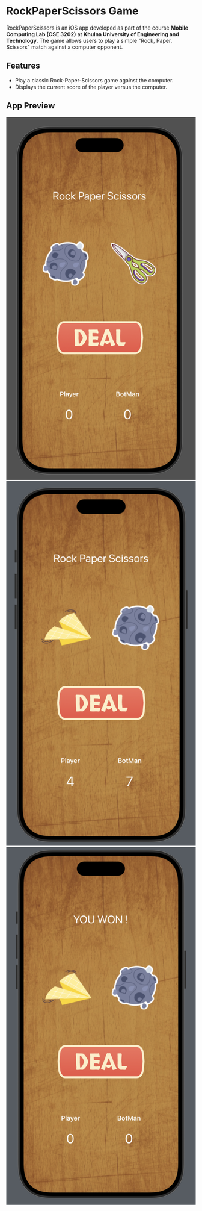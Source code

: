 # RockPaperScissors Game

RockPaperScissors is an iOS app developed as part of the course **Mobile Computing Lab (CSE 3202)** at **Khulna University of Engineering and Technology**. The game allows users to play a simple "Rock, Paper, Scissors" match against a computer opponent.

## Features
- Play a classic Rock-Paper-Scissors game against the computer.
- Displays the current score of the player versus the computer.

## App Preview
![Home](assets/home.png)
![Game Screen](assets/score.png)
![End](assets/end.png)
